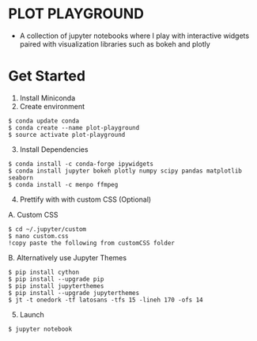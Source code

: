 # PLOT PLAYGROUND
- A collection of jupyter notebooks where I play with interactive widgets paired with
visualization libraries such as bokeh and plotly

# Get Started

1. Install Miniconda 
2. Create environment

```
$ conda update conda
$ conda create --name plot-playground 
$ source activate plot-playground
```
3. Install Dependencies
```
$ conda install -c conda-forge ipywidgets
$ conda install jupyter bokeh plotly numpy scipy pandas matplotlib seaborn  
$ conda install -c menpo ffmpeg 
```

4. Prettify with with custom CSS (Optional) 

A. Custom CSS
```
$ cd ~/.jupyter/custom
$ nano custom.css
!copy paste the following from customCSS folder
```

B. Alternatively use Jupyter Themes
```
$ pip install cython
$ pip install --upgrade pip
$ pip install jupyterthemes
$ pip install --upgrade jupyterthemes
$ jt -t onedork -tf latosans -tfs 15 -lineh 170 -ofs 14
```

5. Launch
```
$ jupyter notebook
```
